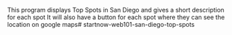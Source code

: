 This program displays Top Spots in San Diego and gives a short description for each spot
It will also have a button for each spot where they can see the location on google maps#   s t a r t n o w - w e b 1 0 1 - s a n - d i e g o - t o p - s p o t s  
 